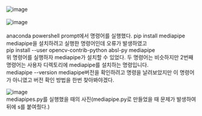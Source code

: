 ![image](https://github.com/rltpwns95/Face_Recognition/assets/124419697/005b9a3c-dc52-4a90-93c8-6e8a3a4cf627)<br><br>
![image](https://github.com/rltpwns95/Face_Recognition/assets/124419697/e5bc3d24-24a1-4e58-a256-b5ba339a6d89)<br><br>
anaconda powershell prompt에서 명령어를 실행했다.
pip install mediapipe<br>
mediapipe을 설치하려고 실행한 명령어인데 오류가 발생하였고<br>
pip install --user opencv-contrib-python absl-py mediapipe<br>
위 명령어를 실행하자 mediapipe가 설치할 수 있었다.
두 명령어는 비슷하지만 2번째 명령어는 사용자 디렉토리에 mediapipe를 설치하는 명령입니다.<br>
mediapipe --version mediapipe버전을 확인하려고 명령을 날려보았지만 이 명령어가 아니였고 버전 확인 방법을 한번 찾아봐야겠다.<br>

![image](https://github.com/rltpwns95/Face_Recognition/assets/124419697/a2ecd38a-a2aa-48eb-a1ca-f325bcfc33ee)<br>
mediapipes.py를 실행했을 때의 사진(mediapipe.py로 만들었을 때 문제가 발생하여 뒤에 s를 붙여줬다.)
